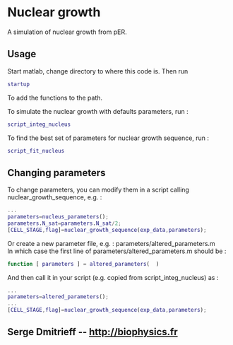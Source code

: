 # Nuclear growth
A simulation of nuclear growth from pER.

## Usage
Start matlab, change directory to where this code is. Then run
```matlab
startup
```
To add the functions to the path.  

To simulate the nuclear growth with defaults parameters, run :
```matlab
script_integ_nucleus
```

To find the best set of parameters for nuclear growth sequence, run :
```matlab
script_fit_nucleus
```

## Changing parameters
To change parameters, you can modify them in a script calling nuclear_growth_sequence, e.g. :  
```matlab
...
parameters=nucleus_parameters();
parameters.N_sat=parameters.N_sat/2;
[CELL_STAGE,flag]=nuclear_growth_sequence(exp_data,parameters);
```

Or create a new parameter file, e.g. : parameters/altered_parameters.m  
In which case the first line of parameters/altered_parameters.m should be :
```matlab
function [ parameters ] = altered_parameters(  )
```

And then call it in your script (e.g. copied from script_integ_nucleus) as :  
```matlab
...
parameters=altered_parameters();
...
[CELL_STAGE,flag]=nuclear_growth_sequence(exp_data,parameters);
```

## Serge Dmitrieff -- http://biophysics.fr
